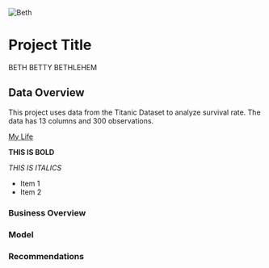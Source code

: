 ![Beth](https://media.licdn.com/dms/image/D5603AQGI7zg87Sttuw/profile-displayphoto-shrink_800_800/0/1700088245445?e=1724284800&v=beta&t=3ilSwucJ5nYSwG7RVNiXWYw3oB1tpUz0T_tnCqsvrZc)


# Project Title
BETH  BETTY  BETHLEHEM
## Data Overview
This project uses data from the Titanic Dataset to analyze survival rate. The data has 13 columns and 300 observations.
 
 [My Life](Mylife.com)

 **THIS IS BOLD**
 
*THIS IS ITALICS*
 
 - Item 1
 - Item 2



### Business Overview
### Model
### Recommendations
